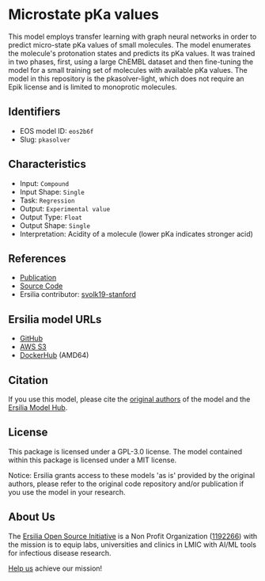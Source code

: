 # Microstate pKa values

This model employs transfer learning with graph neural networks in order to predict micro-state pKa values of small molecules. The model enumerates the molecule's protonation states and predicts its pKa values. It was trained in two phases, first, using a large ChEMBL dataset and then fine-tuning the model for a small training set of molecules with available pKa values. The model in this repository is the pkasolver-light, which does not require an Epik license and is limited to monoprotic molecules.

## Identifiers

* EOS model ID: `eos2b6f`
* Slug: `pkasolver`

## Characteristics

* Input: `Compound`
* Input Shape: `Single`
* Task: `Regression`
* Output: `Experimental value`
* Output Type: `Float`
* Output Shape: `Single`
* Interpretation: Acidity of a molecule (lower pKa indicates stronger acid)

## References

* [Publication](https://www.biorxiv.org/content/10.1101/2022.01.20.476787v1)
* [Source Code](https://github.com/mayrf/pkasolver)
* Ersilia contributor: [svolk19-stanford ](https://github.com/svolk19-stanford )

## Ersilia model URLs
* [GitHub](https://github.com/ersilia-os/eos2b6f)
* [AWS S3](https://ersilia-models-zipped.s3.eu-central-1.amazonaws.com/eos2b6f.zip)
* [DockerHub](https://hub.docker.com/r/ersiliaos/eos2b6f) (AMD64)

## Citation

If you use this model, please cite the [original authors](https://www.biorxiv.org/content/10.1101/2022.01.20.476787v1) of the model and the [Ersilia Model Hub](https://github.com/ersilia-os/ersilia/blob/master/CITATION.cff).

## License

This package is licensed under a GPL-3.0 license. The model contained within this package is licensed under a MIT license.

Notice: Ersilia grants access to these models 'as is' provided by the original authors, please refer to the original code repository and/or publication if you use the model in your research.

## About Us

The [Ersilia Open Source Initiative](https://ersilia.io) is a Non Profit Organization ([1192266](https://register-of-charities.charitycommission.gov.uk/charity-search/-/charity-details/5170657/full-print)) with the mission is to equip labs, universities and clinics in LMIC with AI/ML tools for infectious disease research.

[Help us](https://www.ersilia.io/donate) achieve our mission!